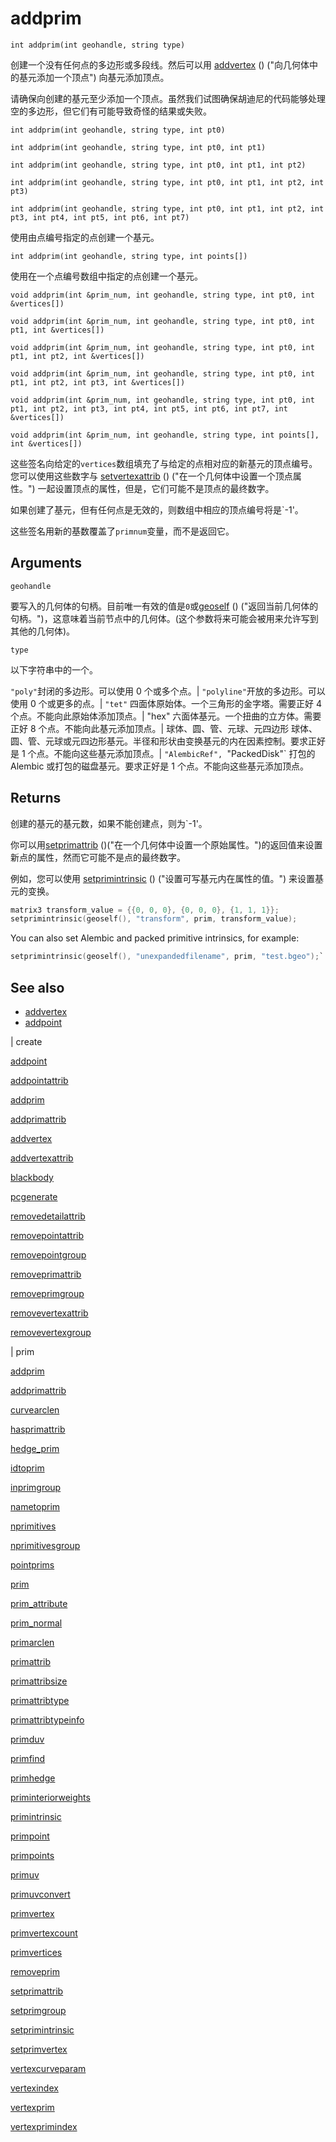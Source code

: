 # addprim

`int addprim(int geohandle, string type)`

创建一个没有任何点的多边形或多段线。然后可以用 [addvertex](addvertex.html) () ("向几何体中的基元添加一个顶点") 向基元添加顶点。

请确保向创建的基元至少添加一个顶点。虽然我们试图确保胡迪尼的代码能够处理空的多边形，但它们有可能导致奇怪的结果或失败。

`int addprim(int geohandle, string type, int pt0)`

`int addprim(int geohandle, string type, int pt0, int pt1)`

`int addprim(int geohandle, string type, int pt0, int pt1, int pt2)`

`int addprim(int geohandle, string type, int pt0, int pt1, int pt2, int pt3)`

`int addprim(int geohandle, string type, int pt0, int pt1, int pt2, int pt3, int pt4, int pt5, int pt6, int pt7)`

使用由点编号指定的点创建一个基元。

`int addprim(int geohandle, string type, int points[])`

使用在一个点编号数组中指定的点创建一个基元。

`void addprim(int &prim_num, int geohandle, string type, int pt0, int &vertices[])`

`void addprim(int &prim_num, int geohandle, string type, int pt0, int pt1, int &vertices[])`

`void addprim(int &prim_num, int geohandle, string type, int pt0, int pt1, int pt2, int &vertices[])`

`void addprim(int &prim_num, int geohandle, string type, int pt0, int pt1, int pt2, int pt3, int &vertices[])`

`void addprim(int &prim_num, int geohandle, string type, int pt0, int pt1, int pt2, int pt3, int pt4, int pt5, int pt6, int pt7, int &vertices[])`

`void addprim(int &prim_num, int geohandle, string type, int points[], int &vertices[])`

这些签名向给定的`vertices`数组填充了与给定的点相对应的新基元的顶点编号。您可以使用这些数字与 [setvertexattrib](setvertexattrib.html) () ("在一个几何体中设置一个顶点属性。") 一起设置顶点的属性，但是，它们可能不是顶点的最终数字。

如果创建了基元，但有任何点是无效的，则数组中相应的顶点编号将是`-1'。

这些签名用新的基数覆盖了`primnum`变量，而不是返回它。

## Arguments

`geohandle`

要写入的几何体的句柄。目前唯一有效的值是`0`或[geoself](geoself.html) () ("返回当前几何体的句柄。")，这意味着当前节点中的几何体。(这个参数将来可能会被用来允许写到其他的几何体)。

`type`

以下字符串中的一个。

`"poly"`封闭的多边形。可以使用 0 个或多个点。| `"polyline"`开放的多边形。可以使用 0 个或更多的点。| `"tet"` 四面体原始体。一个三角形的金字塔。需要正好 4 个点。不能向此原始体添加顶点。| "hex" 六面体基元。一个扭曲的立方体。需要正好 8 个点。不能向此基元添加顶点。| 球体、圆、管、元球、元四边形 球体、圆、管、元球或元四边形基元。半径和形状由变换基元的内在因素控制。要求正好是 1 个点。不能向这些基元添加顶点。| `"AlembicRef", `"PackedDisk"` 打包的 Alembic 或打包的磁盘基元。要求正好是 1 个点。不能向这些基元添加顶点。

## Returns

创建的基元的基元数，如果不能创建点，则为`-1'。

你可以用[setprimattrib](setprimattrib.html) ()("在一个几何体中设置一个原始属性。")的返回值来设置新点的属性，然而它可能不是点的最终数字。

例如，您可以使用 [setprimintrinsic](setprimintrinsic.html) () ("设置可写基元内在属性的值。") 来设置基元的变换。

```c
matrix3 transform_value = {{0, 0, 0}, {0, 0, 0}, {1, 1, 1}};
setprimintrinsic(geoself(), "transform", prim, transform_value);

```

You can also set Alembic and packed primitive intrinsics, for example:

```c
setprimintrinsic(geoself(), "unexpandedfilename", prim, "test.bgeo");`

```

## See also

- [addvertex](addvertex.html)
- [addpoint](addpoint.html)

|
create

[addpoint](addpoint.html)

[addpointattrib](addpointattrib.html)

[addprim](addprim.html)

[addprimattrib](addprimattrib.html)

[addvertex](addvertex.html)

[addvertexattrib](addvertexattrib.html)

[blackbody](blackbody.html)

[pcgenerate](pcgenerate.html)

[removedetailattrib](removedetailattrib.html)

[removepointattrib](removepointattrib.html)

[removepointgroup](removepointgroup.html)

[removeprimattrib](removeprimattrib.html)

[removeprimgroup](removeprimgroup.html)

[removevertexattrib](removevertexattrib.html)

[removevertexgroup](removevertexgroup.html)

|
prim

[addprim](addprim.html)

[addprimattrib](addprimattrib.html)

[curvearclen](curvearclen.html)

[hasprimattrib](hasprimattrib.html)

[hedge_prim](hedge_prim.html)

[idtoprim](idtoprim.html)

[inprimgroup](inprimgroup.html)

[nametoprim](nametoprim.html)

[nprimitives](nprimitives.html)

[nprimitivesgroup](nprimitivesgroup.html)

[pointprims](pointprims.html)

[prim](prim.html)

[prim_attribute](prim_attribute.html)

[prim_normal](prim_normal.html)

[primarclen](primarclen.html)

[primattrib](primattrib.html)

[primattribsize](primattribsize.html)

[primattribtype](primattribtype.html)

[primattribtypeinfo](primattribtypeinfo.html)

[primduv](primduv.html)

[primfind](primfind.html)

[primhedge](primhedge.html)

[priminteriorweights](priminteriorweights.html)

[primintrinsic](primintrinsic.html)

[primpoint](primpoint.html)

[primpoints](primpoints.html)

[primuv](primuv.html)

[primuvconvert](primuvconvert.html)

[primvertex](primvertex.html)

[primvertexcount](primvertexcount.html)

[primvertices](primvertices.html)

[removeprim](removeprim.html)

[setprimattrib](setprimattrib.html)

[setprimgroup](setprimgroup.html)

[setprimintrinsic](setprimintrinsic.html)

[setprimvertex](setprimvertex.html)

[vertexcurveparam](vertexcurveparam.html)

[vertexindex](vertexindex.html)

[vertexprim](vertexprim.html)

[vertexprimindex](vertexprimindex.html)
